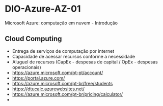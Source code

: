 # DIO-Azure-AZ-01
Microsoft Azure: computação em nuvem - Introdução

## Cloud Computing
- Entrega de serviços de computação por internet
- Capacidade de acessar recursos conforme a necessidade
- Aluguel de recursos (CapEx - despesas de capital / OpEx - despesas operacionais)
- https://azure.microsoft.com/pt-pt/account/
- https://portal.azure.com/
- https://azure.microsoft.com/pt-br/free/students
- https://dtucalc.azurewebsites.net/
- https://azure.microsoft.com/pt-br/pricing/calculator/
- 


